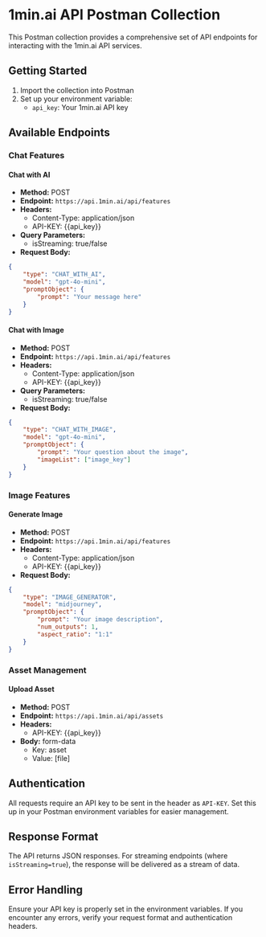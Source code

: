 # 1min.ai API Postman Collection

This Postman collection provides a comprehensive set of API endpoints for interacting with the 1min.ai API services.

## Getting Started

1. Import the collection into Postman
2. Set up your environment variable:
   - `api_key`: Your 1min.ai API key

## Available Endpoints

### Chat Features

#### Chat with AI
- **Method:** POST
- **Endpoint:** `https://api.1min.ai/api/features`
- **Headers:**
  - Content-Type: application/json
  - API-KEY: {{api_key}}
- **Query Parameters:**
  - isStreaming: true/false
- **Request Body:**
```json
{
    "type": "CHAT_WITH_AI",
    "model": "gpt-4o-mini",
    "promptObject": {
        "prompt": "Your message here"
    }
}
```

#### Chat with Image
- **Method:** POST
- **Endpoint:** `https://api.1min.ai/api/features`
- **Headers:**
  - Content-Type: application/json
  - API-KEY: {{api_key}}
- **Query Parameters:**
  - isStreaming: true/false
- **Request Body:**
```json
{
    "type": "CHAT_WITH_IMAGE",
    "model": "gpt-4o-mini",
    "promptObject": {
        "prompt": "Your question about the image",
        "imageList": ["image_key"]
    }
}
```

### Image Features

#### Generate Image
- **Method:** POST
- **Endpoint:** `https://api.1min.ai/api/features`
- **Headers:**
  - Content-Type: application/json
  - API-KEY: {{api_key}}
- **Request Body:**
```json
{
    "type": "IMAGE_GENERATOR",
    "model": "midjourney",
    "promptObject": {
        "prompt": "Your image description",
        "num_outputs": 1,
        "aspect_ratio": "1:1"
    }
}
```

### Asset Management

#### Upload Asset
- **Method:** POST
- **Endpoint:** `https://api.1min.ai/api/assets`
- **Headers:**
  - API-KEY: {{api_key}}
- **Body:** form-data
  - Key: asset
  - Value: [file]

## Authentication

All requests require an API key to be sent in the header as `API-KEY`. Set this up in your Postman environment variables for easier management.

## Response Format

The API returns JSON responses. For streaming endpoints (where `isStreaming=true`), the response will be delivered as a stream of data.

## Error Handling

Ensure your API key is properly set in the environment variables. If you encounter any errors, verify your request format and authentication headers. 
